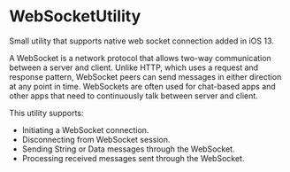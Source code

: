 # WebSocketUtility
Small utility that supports native web socket connection added in iOS 13.

A WebSocket is a network protocol that allows two-way communication between a server and client. Unlike HTTP, which uses a request and response pattern, WebSocket peers can send messages in either direction at any point in time. WebSockets are often used for chat-based apps and other apps that need to continuously talk between server and client.

This utility supports:
- Initiating a WebSocket connection.
- Disconnecting from WebSocket session.
- Sending String or Data messages through the WebSocket.
- Processing received messages sent through the WebSocket.

